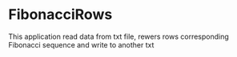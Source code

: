 # FibonacciRows
This application read data from txt file, rewers rows corresponding Fibonacci sequence and write to another txt
